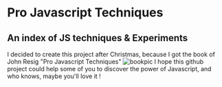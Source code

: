 # Pro Javascript Techniques
## An index of JS techniques & Experiments

I decided to create this project after Christmas, because I got the book of John Resig "Pro Javascript Techniques" ![bookpic](http://ecx.images-amazon.com/images/I/512Smg0xM9L._SL160_.jpg)
I hope this github project could help some of you to discover the power of Javascript, and who knows, maybe you'll love it !


